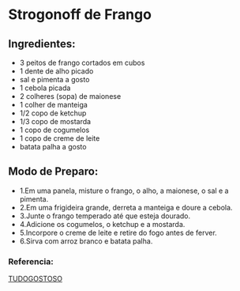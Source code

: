 # Strogonoff de Frango

## Ingredientes:

- 3 peitos de frango cortados em cubos
- 1 dente de alho picado
- sal e pimenta a gosto
- 1 cebola picada
- 2 colheres (sopa) de maionese
- 1 colher de manteiga
- 1/2 copo de ketchup
- 1/3 copo de mostarda
- 1 copo de cogumelos
- 1 copo de creme de leite
- batata palha a gosto

## Modo de Preparo:

- 1.Em uma panela, misture o frango, o alho, a maionese, o sal e a pimenta.
- 2.Em uma frigideira grande, derreta a manteiga e doure a cebola.
- 3.Junte o frango temperado até que esteja dourado.
- 4.Adicione os cogumelos, o ketchup e a mostarda.
- 5.Incorpore o creme de leite e retire do fogo antes de ferver.
- 6.Sirva com arroz branco e batata palha.

### Referencia:
[TUDOGOSTOSO](https://www.tudogostoso.com.br/receita/2462-strogonoff-de-frango.html)